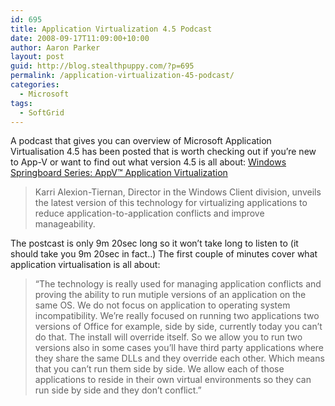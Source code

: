 ```yaml
---
id: 695
title: Application Virtualization 4.5 Podcast
date: 2008-09-17T11:09:00+10:00
author: Aaron Parker
layout: post
guid: http://blog.stealthpuppy.com/?p=695
permalink: /application-virtualization-45-podcast/
categories:
  - Microsoft
tags:
  - SoftGrid
---
```

A podcast that gives you can overview of Microsoft Application Virtualisation 4.5 has been posted that is worth checking out if you&#8217;re new to App-V or want to find out what version 4.5 is all about: [Windows Springboard Series: AppV™ Application Virtualization](http://www.microsoft.com/downloads/details.aspx?FamilyID=23a85688-7c04-4379-930e-e4422f8246a6&DisplayLang=en)

> Karri Alexion-Tiernan, Director in the Windows Client division, unveils the latest version of this technology for virtualizing applications to reduce application-to-application conflicts and improve manageability.

The postcast is only 9m 20sec long so it won&#8217;t take long to listen to (it should take you 9m 20sec in fact..) The first couple of minutes cover what application virtualisation is all about:

> &#8220;The technology is really used for managing application conflicts and proving the ability to run mutiple versions of an application on the same OS. We do not focus on application to operating system incompatibility. We&#8217;re really focused on running two applications two versions of Office for example, side by side, currently today you can&#8217;t do that. The install will override itself. So we allow you to run two versions also in some cases you&#8217;ll have third party applications where they share the same DLLs and they override each other. Which means that you can&#8217;t run them side by side. We allow each of those applications to reside in their own virtual environments so they can run side by side and they don&#8217;t conflict.&#8221;